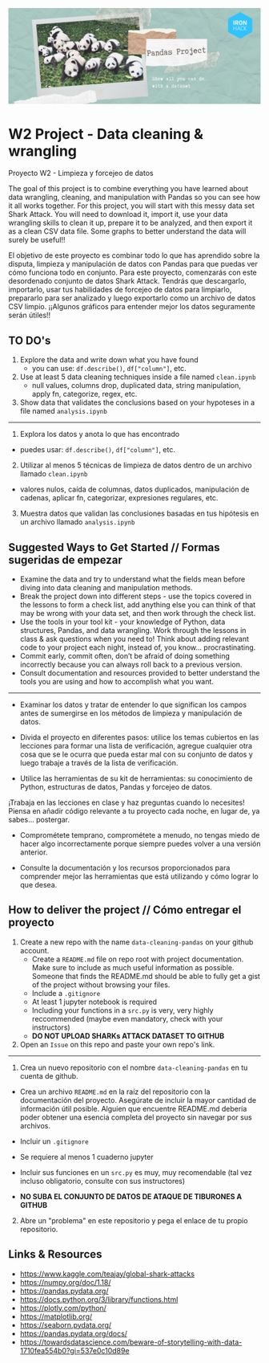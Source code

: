 ![portada](https://github.com/Ironhack-Data-Madrid-Enero-2022/w3-pandas-project/blob/main/images/portada.jpg)

# W2 Project - Data cleaning & wrangling
Proyecto W2 - Limpieza y forcejeo de datos

The goal of this project is to combine everything you have learned about data wrangling, cleaning, and manipulation with Pandas so you can see how it all works together. For this project, you will start with this messy data set Shark Attack. You will need to download it, import it, use your data wrangling skills to clean it up, prepare it to be analyzed, and then export it as a clean CSV data file. Some graphs to better understand the data will surely be useful!!


El objetivo de este proyecto es combinar todo lo que has aprendido sobre la disputa, limpieza y manipulación de datos con Pandas para que puedas ver cómo funciona todo en conjunto. Para este proyecto, comenzarás con este desordenado conjunto de datos Shark Attack. Tendrás que descargarlo, importarlo, usar tus habilidades de forcejeo de datos para limpiarlo, prepararlo para ser analizado y luego exportarlo como un archivo de datos CSV limpio. ¡¡Algunos gráficos para entender mejor los datos seguramente serán útiles!!



## TO DO's

1. Explore the data and write down what you have found
   - you can use: `df.describe()`, `df["column"]`, etc.
1. Use at least 5 data cleaning techniques inside a file named `clean.ipynb`
   - null values, columns drop, duplicated data, string manipulation, apply fn, categorize, regex, etc.
1. Show data that validates the conclusions based on your hypoteses in a file named `analysis.ipynb`

-----------

1. Explora los datos y anota lo que has encontrado

- puedes usar: `df.describe()`, `df["column"]`, etc.

2. Utilizar al menos 5 técnicas de limpieza de datos dentro de un archivo llamado `clean.ipynb`

- valores nulos, caída de columnas, datos duplicados, manipulación de cadenas, aplicar fn, categorizar, expresiones regulares, etc.

3. Muestra datos que validan las conclusiones basadas en tus hipótesis en un archivo llamado `analysis.ipynb`


## Suggested Ways to Get Started // Formas sugeridas de empezar

- Examine the data and try to understand what the fields mean before diving into data cleaning and manipulation methods.
- Break the project down into different steps - use the topics covered in the lessons to form a check list, add anything else you can think of that may be wrong with your data set, and then work through the check list.
- Use the tools in your tool kit - your knowledge of Python, data structures, Pandas, and data wrangling.
  Work through the lessons in class & ask questions when you need to! Think about adding relevant code to your project each night, instead of, you know... procrastinating.
- Commit early, commit often, don’t be afraid of doing something incorrectly because you can always roll back to a previous version.
- Consult documentation and resources provided to better understand the tools you are using and how to accomplish what you want.

--------------

- Examinar los datos y tratar de entender lo que significan los campos antes de sumergirse en los métodos de limpieza y manipulación de datos.

- Divida el proyecto en diferentes pasos: utilice los temas cubiertos en las lecciones para formar una lista de verificación, agregue cualquier otra cosa que se le ocurra que pueda estar mal con su conjunto de datos y luego trabaje a través de la lista de verificación.

- Utilice las herramientas de su kit de herramientas: su conocimiento de Python, estructuras de datos, Pandas y forcejeo de datos.

¡Trabaja en las lecciones en clase y haz preguntas cuando lo necesites! Piensa en añadir código relevante a tu proyecto cada noche, en lugar de, ya sabes... postergar.

- Comprométete temprano, comprométete a menudo, no tengas miedo de hacer algo incorrectamente porque siempre puedes volver a una versión anterior.

- Consulte la documentación y los recursos proporcionados para comprender mejor las herramientas que está utilizando y cómo lograr lo que desea.



## How to deliver the project // Cómo entregar el proyecto

1. Create a new repo with the name `data-cleaning-pandas` on your github account.
   - Create a `README.md` file on repo root with project documentation. Make sure to include as much useful information as possible. Someone that finds the README.md should be able to fully get a gist of the project without browsing your files.
   - Include a `.gitignore`
   - At least 1 jupyter notebook is required
   - Including your functions in a `src.py` is very, very highly reccommended (maybe even mandatory, check with your instructors)
   - **DO NOT UPLOAD SHARKs ATTACK DATASET TO GITHUB**
2. Open an `Issue` on this repo and paste your own repo's link.

----------------

1. Crea un nuevo repositorio con el nombre `data-cleaning-pandas` en tu cuenta de github.

- Crea un archivo `README.md` en la raíz del repositorio con la documentación del proyecto. Asegúrate de incluir la mayor cantidad de información útil posible. Alguien que encuentre README.md debería poder obtener una esencia completa del proyecto sin navegar por sus archivos.

- Incluir un `.gitignore`

- Se requiere al menos 1 cuaderno jupyter

- Incluir sus funciones en un `src.py` es muy, muy recomendable (tal vez incluso obligatorio, consulte con sus instructores)

- **NO SUBA EL CONJUNTO DE DATOS DE ATAQUE DE TIBURONES A GITHUB**

2. Abre un "problema" en este repositorio y pega el enlace de tu propio repositorio.


## Links & Resources

- <https://www.kaggle.com/teajay/global-shark-attacks>
- <https://numpy.org/doc/1.18/>
- <https://pandas.pydata.org/>
- https://docs.python.org/3/library/functions.html
- https://plotly.com/python/
- https://matplotlib.org/
- https://seaborn.pydata.org/
- https://pandas.pydata.org/docs/
- https://towardsdatascience.com/beware-of-storytelling-with-data-1710fea554b0?gi=537e0c10d89e